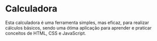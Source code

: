 # Calculadora
Esta calculadora é uma ferramenta simples, mas eficaz, para realizar cálculos básicos, sendo uma ótima aplicação para aprender e praticar conceitos de HTML, CSS e JavaScript.
